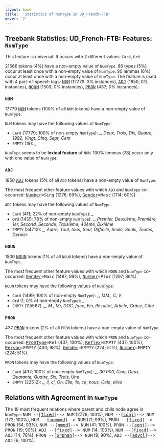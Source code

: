 ```yaml
---
layout: base
title:  'Statistics of NumType in UD_French-FTB'
udver: '2'
---
```


## Treebank Statistics: UD_French-FTB: Features: `NumType`

This feature is universal.
It occurs with 2 different values: `Card`, `Ord`.

21566 tokens (4%) have a non-empty value of `NumType`.
86 types (5%) occur at least once with a non-empty value of `NumType`.
90 lemmas (6%) occur at least once with a non-empty value of `NumType`.
The feature is used with 4 part-of-speech tags: <tt><a href="fr_ftb-pos-NUM.html">NUM</a></tt> (17779; 3% instances), <tt><a href="fr_ftb-pos-ADJ.html">ADJ</a></tt> (1850; 0% instances), <tt><a href="fr_ftb-pos-NOUN.html">NOUN</a></tt> (1500; 0% instances), <tt><a href="fr_ftb-pos-PRON.html">PRON</a></tt> (437; 0% instances).

### `NUM`

17779 <tt><a href="fr_ftb-pos-NUM.html">NUM</a></tt> tokens (100% of all `NUM` tokens) have a non-empty value of `NumType`.

`NUM` tokens may have the following values of `NumType`:

* `Card` (17779; 100% of non-empty `NumType`): <em>_, Deux, Trois, Dix, Quatre, 1992, Vingt, Cinq, Sept, Cent</em>
* `EMPTY` (18): <em>_</em>

`NumType` seems to be **lexical feature** of `NUM`. 100% lemmas (78) occur only with one value of `NumType`.

### `ADJ`

1850 <tt><a href="fr_ftb-pos-ADJ.html">ADJ</a></tt> tokens (5% of all `ADJ` tokens) have a non-empty value of `NumType`.

The most frequent other feature values with which `ADJ` and `NumType` co-occurred: <tt><a href="fr_ftb-feat-Number.html">Number</a></tt><tt>=Sing</tt> (1276; 69%), <tt><a href="fr_ftb-feat-Gender.html">Gender</a></tt><tt>=Masc</tt> (1114; 60%).

`ADJ` tokens may have the following values of `NumType`:

* `Card` (411; 22% of non-empty `NumType`): <em>_</em>
* `Ord` (1439; 78% of non-empty `NumType`): <em>_, Premier, Deuxième, Première, 1er, Second, Seconde, Troisième, 40ème, Dixième</em>
* `EMPTY` (34712): <em>_, Autre, Tout, tous, Seul, Difficile, Seule, Seuls, Toutes, Dernier</em>

### `NOUN`

1500 <tt><a href="fr_ftb-pos-NOUN.html">NOUN</a></tt> tokens (1% of all `NOUN` tokens) have a non-empty value of `NumType`.

The most frequent other feature values with which `NOUN` and `NumType` co-occurred: <tt><a href="fr_ftb-feat-Gender.html">Gender</a></tt><tt>=Masc</tt> (1487; 99%), <tt><a href="fr_ftb-feat-Number.html">Number</a></tt><tt>=Plur</tt> (1297; 86%).

`NOUN` tokens may have the following values of `NumType`:

* `Card` (1499; 100% of non-empty `NumType`): <em>_, MM., C, V</em>
* `Ord` (1; 0% of non-empty `NumType`): <em>_</em>
* `EMPTY` (115587): <em>_, M., Mr, DOC, face, Fin, Résultat, Article, Grâce, Côté</em>

### `PRON`

437 <tt><a href="fr_ftb-pos-PRON.html">PRON</a></tt> tokens (2% of all `PRON` tokens) have a non-empty value of `NumType`.

The most frequent other feature values with which `PRON` and `NumType` co-occurred: <tt><a href="fr_ftb-feat-PronType.html">PronType</a></tt><tt>=Rel</tt> (437; 100%), <tt><a href="fr_ftb-feat-Reflex.html">Reflex</a></tt><tt>=EMPTY</tt> (437; 100%), <tt><a href="fr_ftb-feat-Person.html">Person</a></tt><tt>=EMPTY</tt> (430; 98%), <tt><a href="fr_ftb-feat-Gender.html">Gender</a></tt><tt>=EMPTY</tt> (224; 51%), <tt><a href="fr_ftb-feat-Number.html">Number</a></tt><tt>=EMPTY</tt> (224; 51%).

`PRON` tokens may have the following values of `NumType`:

* `Card` (437; 100% of non-empty `NumType`): <em>_, 30 000, Cinq, Deux, Quarante, Quatre, Six, Trois, Une</em>
* `EMPTY` (22512): <em>_, il, c', On, Elle, ils, ce, nous, Cela, elles</em>

## Relations with Agreement in `NumType`

The 10 most frequent relations where parent and child node agree in `NumType`:
<tt>NUM --[<tt><a href="fr_ftb-dep-fixed.html">fixed</a></tt>]--> NUM</tt> (2779; 100%),
<tt>NUM --[<tt><a href="fr_ftb-dep-conj.html">conj</a></tt>]--> NUM</tt> (172; 100%),
<tt>NUM --[<tt><a href="fr_ftb-dep-nummod.html">nummod</a></tt>]--> NUM</tt> (71; 99%),
<tt>PRON --[<tt><a href="fr_ftb-dep-fixed.html">fixed</a></tt>]--> PRON</tt> (54; 93%),
<tt>NUM --[<tt><a href="fr_ftb-dep-nmod.html">nmod</a></tt>]--> NUM</tt> (41; 100%),
<tt>PRON --[<tt><a href="fr_ftb-dep-conj.html">conj</a></tt>]--> PRON</tt> (19; 90%),
<tt>ADJ --[<tt><a href="fr_ftb-dep-fixed.html">fixed</a></tt>]--> NUM</tt> (14; 100%),
<tt>NUM --[<tt><a href="fr_ftb-dep-fixed.html">fixed</a></tt>]--> ADJ</tt> (14; 78%),
<tt>PRON --[<tt><a href="fr_ftb-dep-orphan.html">orphan</a></tt>]--> NUM</tt> (9; 90%),
<tt>ADJ --[<tt><a href="fr_ftb-dep-advcl.html">advcl</a></tt>]--> ADJ</tt> (6; 100%).

